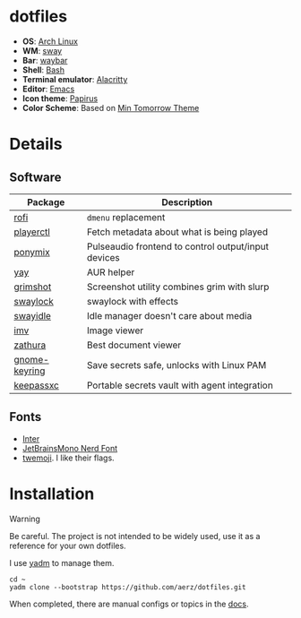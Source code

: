 # dotfiles

- **OS**: [Arch Linux](https://archlinux.org)
- **WM**: [sway](https://github.com/swaywm/sway)
- **Bar**: [waybar](https://github.com/Alexays/Waybar)
- **Shell**: [Bash](https://www.gnu.org/software/bash/)
- **Terminal emulator**: [Alacritty](https://github.com/alacritty/alacritty)
- **Editor**: [Emacs](https://www.gnu.org/software/emacs/)
- **Icon theme**: [Papirus](https://github.com/PapirusDevelopmentTeam/papirus-icon-theme)
- **Color Scheme**: Based on [Min Tomorrow Theme](https://github.com/musm/min-tomorrow-theme)

# Details

## Software

| Package                                                                       | Description                                         |
| ----------------------------------------------------------------------------- | --------------------------------------------------- |
| [rofi](https://github.com/davatorium/rofi)                                    | `dmenu` replacement                                 |
| [playerctl](https://github.com/altdesktop/playerctl)                          | Fetch metadata about what is being played           |
| [ponymix](https://github.com/falconindy/ponymix)                              | Pulseaudio frontend to control output/input devices |
| [yay](https://github.com/Jguer/yay)                                           | AUR helper                                          |
| [grimshot](https://github.com/OctopusET/sway-contrib)                         | Screenshot utility combines grim with slurp         |
| [swaylock](https://github.com/mortie/swaylock-effects)                        | swaylock with effects                               |
| [swayidle](https://github.com/swaywm/swayidle)                                | Idle manager doesn't care about media               |
| [imv](https://sr.ht/~exec64/imv/)                                             | Image viewer                                        |
| [zathura](https://pwmt.org/projects/zathura)                                  | Best document viewer                                |
| [gnome-keyring](https://archlinux.org/packages/extra/x86_64/gnome-keyring/)   | Save secrets safe, unlocks with Linux PAM           |
| [keepassxc](https://keepassxc.org)                                            | Portable secrets vault with agent integration       |

## Fonts

- [Inter](https://rsms.me/inter)
- [JetBrainsMono Nerd Font](https://www.nerdfonts.com)
- [twemoji](https://github.com/twitter/twemoji). I like their flags.

# Installation

> [!WARNING]
> Be careful. The project is not intended to be widely used, use it as a reference for your own dotfiles.

I use [yadm](https://yadm.io/docs/install) to manage them.

```shell
cd ~
yadm clone --bootstrap https://github.com/aerz/dotfiles.git
```

When completed, there are manual configs or topics in the [docs](./.local/share/docs).
